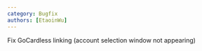```yaml
---
category: Bugfix
authors: [EtaoinWu]
---
```


Fix GoCardless linking (account selection window not appearing)
